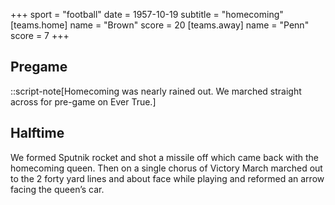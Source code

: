+++
sport = "football"
date = 1957-10-19
subtitle = "homecoming"
[teams.home]
name = "Brown"
score = 20
[teams.away]
name = "Penn"
score = 7
+++

## Pregame

::script-note[Homecoming was nearly rained out. We marched straight across for pre-game on Ever True.]

## Halftime

We formed Sputnik rocket and shot a missile off which came back with the homecoming queen. Then on a single chorus of Victory March marched out to the 2 forty yard lines and about face while playing and reformed an arrow facing the queen’s car.
